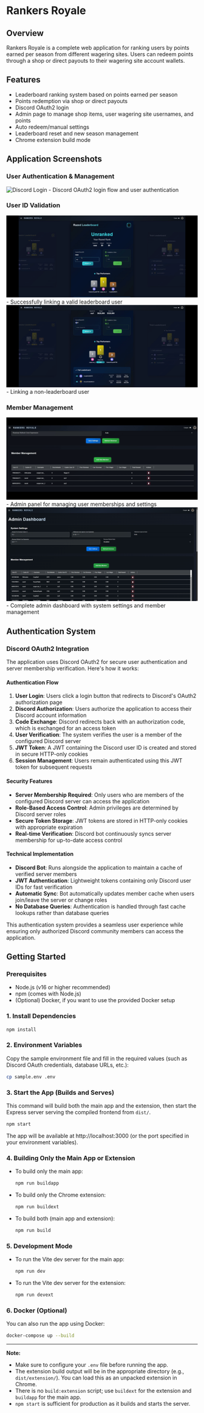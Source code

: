 # Rankers Royale

## Overview
Rankers Royale is a complete web application for ranking users by points earned per season from different wagering sites. Users can redeem points through a shop or direct payouts to their wagering site account wallets.

## Features
- Leaderboard ranking system based on points earned per season
- Points redemption via shop or direct payouts
- Discord OAuth2 login
- Admin page to manage shop items, user wagering site usernames, and points
- Auto redeem/manual settings
- Leaderboard reset and new season management
- Chrome extension build mode

## Application Screenshots

### User Authentication & Management
![Discord Login](assets/login.gif) - Discord OAuth2 login flow and user authentication

### User ID Validation
![Valid ID](assets/validcuid.gif) - Successfully linking a valid leaderboard user
![Invalid ID](assets/invalidcuid.gif) - Linking a non-leaderboard user

### Member Management
![Member Management](assets/member.gif) - Admin panel for managing user memberships and settings
![Admin Dashboard](assets/admin.png) - Complete admin dashboard with system settings and member management

## Authentication System

### Discord OAuth2 Integration
The application uses Discord OAuth2 for secure user authentication and server membership verification. Here's how it works:

#### Authentication Flow
1. **User Login**: Users click a login button that redirects to Discord's OAuth2 authorization page
2. **Discord Authorization**: Users authorize the application to access their Discord account information
3. **Code Exchange**: Discord redirects back with an authorization code, which is exchanged for an access token
4. **User Verification**: The system verifies the user is a member of the configured Discord server
5. **JWT Token**: A JWT containing the Discord user ID is created and stored in secure HTTP-only cookies
6. **Session Management**: Users remain authenticated using this JWT token for subsequent requests

#### Security Features
- **Server Membership Required**: Only users who are members of the configured Discord server can access the application
- **Role-Based Access Control**: Admin privileges are determined by Discord server roles
- **Secure Token Storage**: JWT tokens are stored in HTTP-only cookies with appropriate expiration
- **Real-time Verification**: Discord bot continuously syncs server membership for up-to-date access control

#### Technical Implementation
- **Discord Bot**: Runs alongside the application to maintain a cache of verified server members
- **JWT Authentication**: Lightweight tokens containing only Discord user IDs for fast verification
- **Automatic Sync**: Bot automatically updates member cache when users join/leave the server or change roles
- **No Database Queries**: Authentication is handled through fast cache lookups rather than database queries

This authentication system provides a seamless user experience while ensuring only authorized Discord community members can access the application.

## Getting Started

### Prerequisites
- Node.js (v16 or higher recommended)
- npm (comes with Node.js)
- (Optional) Docker, if you want to use the provided Docker setup

### 1. Install Dependencies
```bash
npm install
```

### 2. Environment Variables
Copy the sample environment file and fill in the required values (such as Discord OAuth credentials, database URLs, etc.):
```bash
cp sample.env .env
```

### 3. Start the App (Builds and Serves)
This command will build both the main app and the extension, then start the Express server serving the compiled frontend from `dist/`.
```bash
npm start
```
The app will be available at http://localhost:3000 (or the port specified in your environment variables).

### 4. Building Only the Main App or Extension
- To build only the main app:
  ```bash
  npm run buildapp
  ```
- To build only the Chrome extension:
  ```bash
  npm run buildext
  ```
- To build both (main app and extension):
  ```bash
  npm run build
  ```

### 5. Development Mode
- To run the Vite dev server for the main app:
  ```bash
  npm run dev
  ```
- To run the Vite dev server for the extension:
  ```bash
  npm run devext
  ```

### 6. Docker (Optional)
You can also run the app using Docker:
```bash
docker-compose up --build
```

---

**Note:**
- Make sure to configure your `.env` file before running the app.
- The extension build output will be in the appropriate directory (e.g., `dist/extension/`). You can load this as an unpacked extension in Chrome.
- There is no `build:extension` script; use `buildext` for the extension and `buildapp` for the main app.
- `npm start` is sufficient for production as it builds and starts the server.



